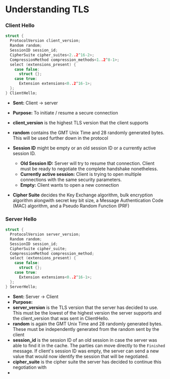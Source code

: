 # Understanding TLS

### Client Hello

```c
struct {
  ProtocolVersion client_version;
  Random random;
  SessionID session_id;
  CipherSuite cipher_suites<2..2^16-2>;
  CompressionMethod compression_methods<1..2^8-1>;
  select (extensions_present) {
    case false:
      struct {};
    case true:
      Extension extensions<0..2^16-1>;
  };
} ClientHello;
```

- **Sent:** Client -> server 
- **Purpose:** To initiate / resume a secure connection
- **client_version** is the highest TLS version that the client supports
- **random** contains the GMT Unix Time and 28 randomly generated bytes. This
    will be used further down in the protocol
- **Session ID** might be empty or an old session ID or a currently active session
    ID.
    - **Old Session ID:** Server will try to resume that connection. Client must
        be ready to negotiate the complete handshake nonetheless.
    - **Currently active session:** Client is trying to open multiple
        connections with the same security parameters.
    - **Empty:** Client wants to open a new connection

- **Cipher Suite** decides the Key Exchange algorithm, bulk encryption algorithm
    alongwith secret key bit size, a Message Authentication Code (MAC)
    algorithm, and a Pseudo Random Function (PRF)

### Server Hello

```c
struct {
  ProtocolVersion server_version;
  Random random;
  SessionID session_id;
  CipherSuite cipher_suite;
  CompressionMethod compression_method;
  select (extensions_present) {
    case false:
      struct {};
    case true:
      Extension extensions<0..2^16-1>;
  };
} ServerHello;
```

- **Sent:** Server -> Client
- **Purpose:**
- **server_version** is the TLS version that the server has decided to use. This
    must be the lowest of the highest version the server supports and the
    client_version that was sent in ClientHello.
- **random** is again the GMT Unix Time and 28 randomly generated bytes. These
    must be independently generated from the random sent by the client
- **session_id** is the session ID of an old session in case the server was able
    to find it in the cache. The parties can move directly to the `Finished`
    message. If client's session ID was empty, the server can send a new value
    that would now identify the session that will be negotiated.
- **cipher_suite** is the cipher suite the server has decided to continue this
    negotiation with
- 
